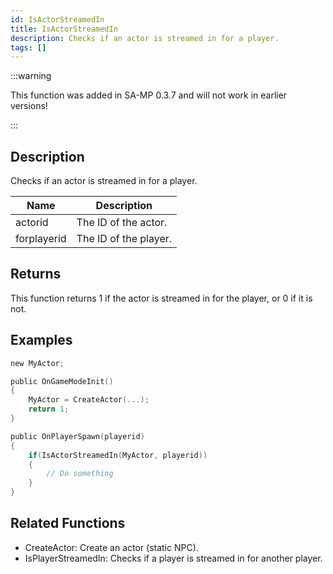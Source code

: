 ```yaml
---
id: IsActorStreamedIn
title: IsActorStreamedIn
description: Checks if an actor is streamed in for a player.
tags: []
---
```


<TagLinks />

:::warning

This function was added in SA-MP 0.3.7 and will not work in earlier versions!

:::

## Description

Checks if an actor is streamed in for a player.


| Name | Description |
|------|-------------|
|actorid | The ID of the actor.|
|forplayerid | The ID of the player.|


## Returns

This function returns 1 if the actor is streamed in for the player, or 0 if it is not.


## Examples


```c
new MyActor;

public OnGameModeInit()
{
    MyActor = CreateActor(...);
    return 1;
}

public OnPlayerSpawn(playerid)
{
    if(IsActorStreamedIn(MyActor, playerid))
    {
        // Do something
    }
}
```


## Related Functions


-  CreateActor: Create an actor (static NPC).
-  IsPlayerStreamedIn: Checks if a player is streamed in for another player.